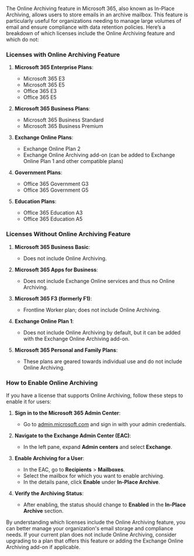 The Online Archiving feature in Microsoft 365, also known as In-Place Archiving, allows users to store emails in an archive mailbox. This feature is particularly useful for organizations needing to manage large volumes of email and ensure compliance with data retention policies. Here’s a breakdown of which licenses include the Online Archiving feature and which do not:

### Licenses with Online Archiving Feature

1. **Microsoft 365 Enterprise Plans**:
   - Microsoft 365 E3
   - Microsoft 365 E5
   - Office 365 E3
   - Office 365 E5

2. **Microsoft 365 Business Plans**:
   - Microsoft 365 Business Standard
   - Microsoft 365 Business Premium

3. **Exchange Online Plans**:
   - Exchange Online Plan 2
   - Exchange Online Archiving add-on (can be added to Exchange Online Plan 1 and other compatible plans)

4. **Government Plans**:
   - Office 365 Government G3
   - Office 365 Government G5

5. **Education Plans**:
   - Office 365 Education A3
   - Office 365 Education A5

### Licenses Without Online Archiving Feature

1. **Microsoft 365 Business Basic**:
   - Does not include Online Archiving.

2. **Microsoft 365 Apps for Business**:
   - Does not include Exchange Online services and thus no Online Archiving.

3. **Microsoft 365 F3 (formerly F1)**:
   - Frontline Worker plan; does not include Online Archiving.

4. **Exchange Online Plan 1**:
   - Does not include Online Archiving by default, but it can be added with the Exchange Online Archiving add-on.

5. **Microsoft 365 Personal and Family Plans**:
   - These plans are geared towards individual use and do not include Online Archiving.

### How to Enable Online Archiving

If you have a license that supports Online Archiving, follow these steps to enable it for users:

1. **Sign in to the Microsoft 365 Admin Center**:
   - Go to [admin.microsoft.com](https://admin.microsoft.com) and sign in with your admin credentials.

2. **Navigate to the Exchange Admin Center (EAC)**:
   - In the left pane, expand **Admin centers** and select **Exchange**.

3. **Enable Archiving for a User**:
   - In the EAC, go to **Recipients** > **Mailboxes**.
   - Select the mailbox for which you want to enable archiving.
   - In the details pane, click **Enable** under **In-Place Archive**.

4. **Verify the Archiving Status**:
   - After enabling, the status should change to **Enabled** in the **In-Place Archive** section.

By understanding which licenses include the Online Archiving feature, you can better manage your organization's email storage and compliance needs. If your current plan does not include Online Archiving, consider upgrading to a plan that offers this feature or adding the Exchange Online Archiving add-on if applicable.

